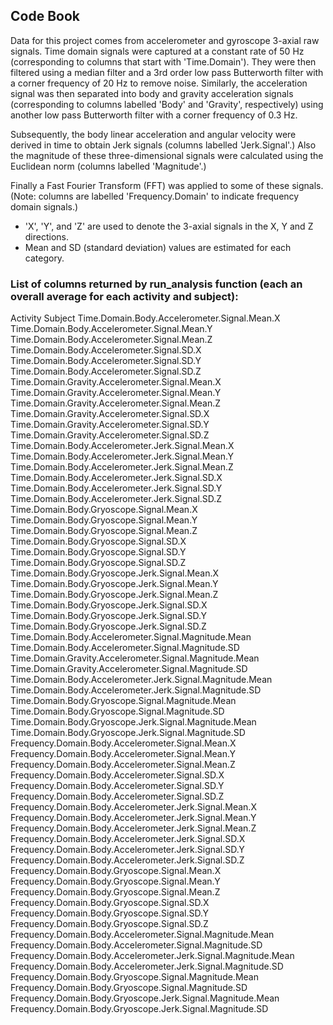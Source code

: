 ## Code Book

Data for this project comes from accelerometer and gyroscope 3-axial raw signals. Time domain signals were captured at a constant rate of 50 Hz (corresponding to columns that start with 'Time.Domain'). They were then filtered using a median filter and a 3rd order low pass Butterworth filter with a corner frequency of 20 Hz to remove noise. Similarly, the acceleration signal was then separated into body and gravity acceleration signals (corresponding to columns labelled 'Body' and 'Gravity', respectively) using another low pass Butterworth filter with a corner frequency of 0.3 Hz. 

Subsequently, the body linear acceleration and angular velocity were derived in time to obtain Jerk signals (columns labelled 'Jerk.Signal'.) Also the magnitude of these three-dimensional signals were calculated using the Euclidean norm (columns labelled 'Magnitude'.) 

Finally a Fast Fourier Transform (FFT) was applied to some of these signals. (Note: columns are labelled 'Frequency.Domain' to indicate frequency domain signals.) 

- 'X', 'Y', and 'Z' are used to denote the 3-axial signals in the X, Y and Z directions. 
- Mean and SD (standard deviation) values are estimated for each category. 


### List of columns returned by run_analysis function (each an overall average for each activity and subject):

Activity
Subject
Time.Domain.Body.Accelerometer.Signal.Mean.X
Time.Domain.Body.Accelerometer.Signal.Mean.Y
Time.Domain.Body.Accelerometer.Signal.Mean.Z
Time.Domain.Body.Accelerometer.Signal.SD.X
Time.Domain.Body.Accelerometer.Signal.SD.Y
Time.Domain.Body.Accelerometer.Signal.SD.Z
Time.Domain.Gravity.Accelerometer.Signal.Mean.X
Time.Domain.Gravity.Accelerometer.Signal.Mean.Y
Time.Domain.Gravity.Accelerometer.Signal.Mean.Z
Time.Domain.Gravity.Accelerometer.Signal.SD.X
Time.Domain.Gravity.Accelerometer.Signal.SD.Y
Time.Domain.Gravity.Accelerometer.Signal.SD.Z
Time.Domain.Body.Accelerometer.Jerk.Signal.Mean.X
Time.Domain.Body.Accelerometer.Jerk.Signal.Mean.Y
Time.Domain.Body.Accelerometer.Jerk.Signal.Mean.Z
Time.Domain.Body.Accelerometer.Jerk.Signal.SD.X
Time.Domain.Body.Accelerometer.Jerk.Signal.SD.Y
Time.Domain.Body.Accelerometer.Jerk.Signal.SD.Z
Time.Domain.Body.Gryoscope.Signal.Mean.X
Time.Domain.Body.Gryoscope.Signal.Mean.Y
Time.Domain.Body.Gryoscope.Signal.Mean.Z
Time.Domain.Body.Gryoscope.Signal.SD.X
Time.Domain.Body.Gryoscope.Signal.SD.Y
Time.Domain.Body.Gryoscope.Signal.SD.Z
Time.Domain.Body.Gryoscope.Jerk.Signal.Mean.X
Time.Domain.Body.Gryoscope.Jerk.Signal.Mean.Y
Time.Domain.Body.Gryoscope.Jerk.Signal.Mean.Z
Time.Domain.Body.Gryoscope.Jerk.Signal.SD.X
Time.Domain.Body.Gryoscope.Jerk.Signal.SD.Y
Time.Domain.Body.Gryoscope.Jerk.Signal.SD.Z
Time.Domain.Body.Accelerometer.Signal.Magnitude.Mean
Time.Domain.Body.Accelerometer.Signal.Magnitude.SD
Time.Domain.Gravity.Accelerometer.Signal.Magnitude.Mean
Time.Domain.Gravity.Accelerometer.Signal.Magnitude.SD
Time.Domain.Body.Accelerometer.Jerk.Signal.Magnitude.Mean
Time.Domain.Body.Accelerometer.Jerk.Signal.Magnitude.SD
Time.Domain.Body.Gryoscope.Signal.Magnitude.Mean
Time.Domain.Body.Gryoscope.Signal.Magnitude.SD
Time.Domain.Body.Gryoscope.Jerk.Signal.Magnitude.Mean
Time.Domain.Body.Gryoscope.Jerk.Signal.Magnitude.SD
Frequency.Domain.Body.Accelerometer.Signal.Mean.X
Frequency.Domain.Body.Accelerometer.Signal.Mean.Y
Frequency.Domain.Body.Accelerometer.Signal.Mean.Z
Frequency.Domain.Body.Accelerometer.Signal.SD.X
Frequency.Domain.Body.Accelerometer.Signal.SD.Y
Frequency.Domain.Body.Accelerometer.Signal.SD.Z
Frequency.Domain.Body.Accelerometer.Jerk.Signal.Mean.X
Frequency.Domain.Body.Accelerometer.Jerk.Signal.Mean.Y
Frequency.Domain.Body.Accelerometer.Jerk.Signal.Mean.Z
Frequency.Domain.Body.Accelerometer.Jerk.Signal.SD.X
Frequency.Domain.Body.Accelerometer.Jerk.Signal.SD.Y
Frequency.Domain.Body.Accelerometer.Jerk.Signal.SD.Z
Frequency.Domain.Body.Gryoscope.Signal.Mean.X
Frequency.Domain.Body.Gryoscope.Signal.Mean.Y
Frequency.Domain.Body.Gryoscope.Signal.Mean.Z
Frequency.Domain.Body.Gryoscope.Signal.SD.X
Frequency.Domain.Body.Gryoscope.Signal.SD.Y
Frequency.Domain.Body.Gryoscope.Signal.SD.Z
Frequency.Domain.Body.Accelerometer.Signal.Magnitude.Mean
Frequency.Domain.Body.Accelerometer.Signal.Magnitude.SD
Frequency.Domain.Body.Accelerometer.Jerk.Signal.Magnitude.Mean
Frequency.Domain.Body.Accelerometer.Jerk.Signal.Magnitude.SD
Frequency.Domain.Body.Gryoscope.Signal.Magnitude.Mean
Frequency.Domain.Body.Gryoscope.Signal.Magnitude.SD
Frequency.Domain.Body.Gryoscope.Jerk.Signal.Magnitude.Mean
Frequency.Domain.Body.Gryoscope.Jerk.Signal.Magnitude.SD